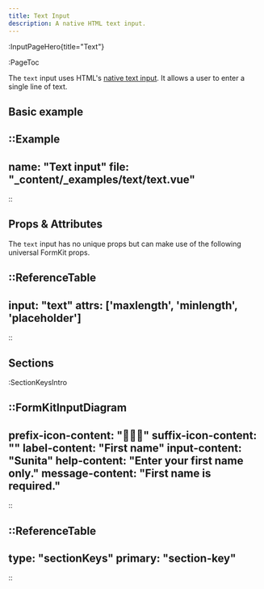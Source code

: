 ```yaml
---
title: Text Input
description: A native HTML text input.
---
```


:InputPageHero{title="Text"}

:PageToc

The `text` input uses HTML's [native text input](https://developer.mozilla.org/en-US/docs/Web/HTML/Element/input/text). It allows a user to enter a single line of text.

## Basic example

::Example
---
name: "Text input"
file: "_content/_examples/text/text.vue"
---
::


## Props & Attributes

The `text` input has no unique props but can make use of the following universal
FormKit props.

::ReferenceTable
---
input: "text" 
attrs: ['maxlength', 'minlength', 'placeholder']
---
::


## Sections

:SectionKeysIntro

::FormKitInputDiagram
---
prefix-icon-content: "👩🏽‍💼"
suffix-icon-content: ""
label-content: "First name"
input-content: "Sunita"
help-content: "Enter your first name only."
message-content: "First name is required."
---
::

::ReferenceTable
---
type: "sectionKeys"
primary: "section-key"
---
::

